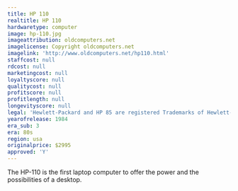 ```yaml
---
title: HP 110
realtitle: HP 110
hardwaretype: computer
image: hp-110.jpg
imageattribution: oldcomputers.net
imagelicense: Copyright oldcomputers.net
imagelink: 'http://www.oldcomputers.net/hp110.html'
staffcost: null
rdcost: null
marketingcost: null
loyaltyscore: null
qualitycost: null
profitscore: null
profitlength: null
longevityscore: null
legal: 'Hewlett-Packard and HP 85 are registered Trademarks of Hewlett-Packard Development Company, L.P.'
yearofrelease: 1984
era_sub: 3
era: 80s
region: usa
originalprice: $2995
approved: 'Y'
---
```


The HP-110 is the first laptop computer to offer the power and the possibilities of a desktop.
